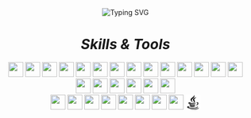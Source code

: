 <div align="center">
  <img src="https://readme-typing-svg.demolab.com?font=Zhi+Mang+Xing&size=30&duration=4000&pause=1000&color=000000&center=true&vCenter=true&width=435&lines=%E5%97%A8%EF%BC%81%E6%AC%A2%E8%BF%8E%E6%9D%A5%E5%88%B0%E6%88%91%E7%9A%84+GitHub+%F0%9F%91%8B;%E6%AC%A2%E8%BF%8E%E8%AE%BF%E9%97%AE%E6%88%91%E7%9A%84%E4%B8%AA%E4%BA%BA%E5%8D%9A%E5%AE%A2%EF%BC%9Axxrbear.cn;%E6%88%91%E7%9A%84%E6%8A%80%E6%9C%AF%E6%96%87%E6%A1%A3%3A+xdrr.me;%E6%9C%9F%E5%BE%85%E6%82%A8%E7%9A%84%E5%B0%8F%E6%98%9F%E6%98%9F" alt="Typing SVG" />
</div>

<h1 align="center"><i>Skills & Tools</i></h1>

<div align="center">
  <img height="30" width="30" src="https://cdn.jsdelivr.net/npm/simple-icons@v7/icons/ubuntu.svg" />
  <img height="30" width="30" src="https://cdn.jsdelivr.net/npm/simple-icons@v7/icons/macos.svg" />
  <img height="30" width="30" src="https://cdn.jsdelivr.net/npm/simple-icons@v7/icons/windows11.svg" />
 
  <img height="30" width="30" src="https://cdn.jsdelivr.net/npm/simple-icons@v7/icons/mysql.svg" />
  <img height="30" width="30" src="https://cdn.jsdelivr.net/npm/simple-icons@v7/icons/postgresql.svg" />
  <img height="30" width="30" src="https://cdn.jsdelivr.net/npm/simple-icons@v7/icons/redis.svg" />
  <img height="30" width="30" src="https://cdn.jsdelivr.net/npm/simple-icons@v7/icons/git.svg" />
  <img height="30" width="30" src="https://cdn.jsdelivr.net/npm/simple-icons@v7/icons/docker.svg" />
  <img height="30" width="30" src="https://cdn.jsdelivr.net/npm/simple-icons@v7/icons/kubernetes.svg" />
  <img height="30" width="30" src="https://cdn.jsdelivr.net/npm/simple-icons@v7/icons/rabbitmq.svg" />
  <img height="30" width="30" src="https://cdn.jsdelivr.net/npm/simple-icons@v7/icons/elasticsearch.svg" />

  <img height="30" width="30" src="https://cdn.jsdelivr.net/npm/simple-icons@v7/icons/react.svg" />
  <img height="30" width="30" src="https://cdn.jsdelivr.net/npm/simple-icons@v7/icons/fastapi.svg" />
  <img height="30" width="30" src="https://cdn.jsdelivr.net/npm/simple-icons@v7/icons/django.svg" />
  <img height="30" width="30" src="https://cdn.jsdelivr.net/npm/simple-icons@v7/icons/spring.svg"/>
  <img height="30" width="30" src="https://cdn.jsdelivr.net/npm/simple-icons@v7/icons/springboot.svg"/>

  <img height="30" width="30" src="https://cdn.jsdelivr.net/npm/simple-icons@v7/icons/visualstudiocode.svg" />
  <img height="30" width="30" src="https://cdn.jsdelivr.net/npm/simple-icons@v7/icons/vim.svg" />
  <img height="30" width="30" src="https://cdn.jsdelivr.net/npm/simple-icons@v7/icons/vite.svg" />
  <img height="30" width="30" src="https://cdn.jsdelivr.net/npm/simple-icons@v7/icons/celery.svg" />
</div>

<div align="center">

  <img height="30" width="30" src="https://cdn.jsdelivr.net/npm/simple-icons@v7/icons/python.svg" />
  <img height="30" width="30" src="https://cdn.jsdelivr.net/npm/simple-icons@v7/icons/c.svg" />
  <img height="30" width="30" src="https://cdn.jsdelivr.net/npm/simple-icons@v7/icons/javascript.svg"/>
  <img height="30" width="30" src="https://cdn.jsdelivr.net/npm/simple-icons@v7/icons/typescript.svg"/>
  <img height="30" width="30" src="https://cdn.jsdelivr.net/npm/simple-icons@v7/icons/html5.svg" />
  <img height="30" width="30" src="https://cdn.jsdelivr.net/npm/simple-icons@v7/icons/css3.svg" />
  <img height="30" width="30" src="https://cdn.jsdelivr.net/npm/simple-icons@v7/icons/go.svg"/>
  <img height="30" width="30" src="https://cdn.jsdelivr.net/npm/simple-icons@v7/icons/rust.svg"/>
  <img height="30" width="30" src="https://raw.githubusercontent.com/xxrBear/image/master/blog/icons8-java咖啡杯徽标-500.svg"/>

</div>
